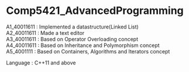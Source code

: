 # Comp5421_AdvancedProgramming
A1_40011611 : Implemented a datastructure(Linked List)<br/>
A2_40011611 : Made a text editor<br/>
A3_40011611 : Based on Operator Overloading concept<br/>
A4_40011611 : Based on Inheritance and Polymorphism concept<br/>
A5_4001111  : Based on Containers, Algorithms and Iterators concept <br/>

Language : C++11 and above
